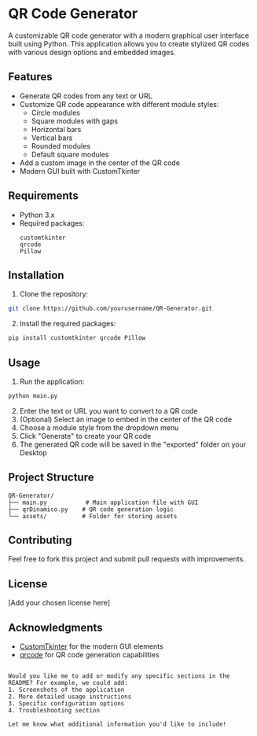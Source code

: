  # QR Code Generator

A customizable QR code generator with a modern graphical user interface built using Python. This application allows you to create stylized QR codes with various design options and embedded images.

## Features

- Generate QR codes from any text or URL
- Customize QR code appearance with different module styles:
  - Circle modules
  - Square modules with gaps
  - Horizontal bars
  - Vertical bars
  - Rounded modules
  - Default square modules
- Add a custom image in the center of the QR code
- Modern GUI built with CustomTkinter

## Requirements

- Python 3.x
- Required packages:
  ```
  customtkinter
  qrcode
  Pillow
  ```

## Installation

1. Clone the repository:
```bash
git clone https://github.com/yourusername/QR-Generator.git
```

2. Install the required packages:
```bash
pip install customtkinter qrcode Pillow
```

## Usage

1. Run the application:
```bash
python main.py
```

2. Enter the text or URL you want to convert to a QR code
3. (Optional) Select an image to embed in the center of the QR code
4. Choose a module style from the dropdown menu
5. Click "Generate" to create your QR code
6. The generated QR code will be saved in the "exported" folder on your Desktop

## Project Structure

```
QR-Generator/
├── main.py           # Main application file with GUI
├── qrDinamico.py    # QR code generation logic
└── assets/          # Folder for storing assets
```

## Contributing

Feel free to fork this project and submit pull requests with improvements.

## License

[Add your chosen license here]

## Acknowledgments

- [CustomTkinter](https://github.com/TomSchimansky/CustomTkinter) for the modern GUI elements
- [qrcode](https://github.com/lincolnloop/python-qrcode) for QR code generation capabilities
```

Would you like me to add or modify any specific sections in the README? For example, we could add:
1. Screenshots of the application
2. More detailed usage instructions
3. Specific configuration options
4. Troubleshooting section

Let me know what additional information you'd like to include!
